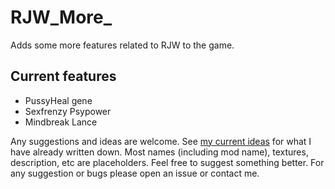 # RJW_More_
Adds some more features related to RJW to the game. 

## Current features
- PussyHeal gene
- Sexfrenzy Psypower
- Mindbreak Lance


Any suggestions and ideas are welcome. See [my current ideas](TODOS.md) for what I have already written down. 
Most names (including mod name), textures, description, etc are placeholders. Feel free to suggest something better. 
For any suggestion or bugs please open an issue or contact me. 
